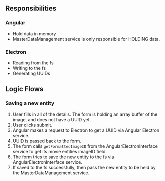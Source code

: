 ## Responsibilities

### Angular
- Hold data in memory
- MasterDataManagement service is only responsible for HOLDING data.

### Electron
- Reading from the fs
- Writing to the fs
- Generating UUIDs

## Logic Flows

### Saving a new entity
1. User fills in all of the details. The form is holding an array buffer of the image, and does not have a UUID yet.
2. User clicks submit.
3. Angular makes a request to Electron to get a UUID via Angular Electron service.
4. UUID is passed back to the form.
5. The form calls `getFormattedImageID` from the AngularElectronInterface service to get its movie entities imageID field.
6. The form tries to save the new entity to the fs via AngularElectronInterface service.
7. If saved to the fs successfully, then pass the new entity to be held by the MasterDataManagement service.
